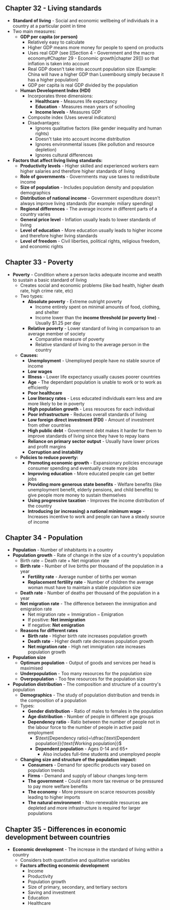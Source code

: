 ## Chapter 32 - Living standards

- **Standard of living** - Social and economic wellbeing of individuals in a country at a particular point in time
- Two main measures:
	- **GDP per capita (or person)**
		- Relatively easy to calculate
		- Higher GDP means more money for people to spend on products
		- Uses real GDP (see [[Section 4 - Government and the macro economy#Chapter 29 - Economic growth|chapter 29]]) so that inflation is taken into account
		- Real GDP doesn't take into account population size (Example: China will have a higher GDP than Luxembourg simply because it has a higher population)
		- GDP per capita is real GDP divided by the population
	- **Human Development Index (HDI)**
		- Incorporates three dimensions:
			- **Healthcare** - Measures life expectancy
			- **Education** - Measures mean years of schooling
			- **Income levels** - Measures GDP
		- Composite index (Uses several indicators)
		- Disadvantages:
			- Ignores qualitative factors (like gender inequality and human rights)
			- Doesn't take into account income distribution
			- Ignores environmental issues (like pollution and resource depletion)
			- Ignores cultural differences
- **Factors that affect living living standards:**
	- **Productivity levels** - Higher skilled and experienced workers earn higher salaries and therefore higher standards of living
	- **Role of governments** - Governments may use taxes to redistribute income
	- **Size of population** - Includes population density and population demographics
	- **Distribution of national income** - Government expenditure doesn't always improve living standards (for example: miliary spending)
	- **Regional differences** - The average income in different parts of a country varies
	- **General price level** - Inflation usually leads to lower standards of living
	- **Level of education** - More education usually leads to higher income and therefore higher living standards
	- **Level of freedom** - Civil liberties, political rights, religious freedom, and economic rights

## Chapter 33 - Poverty

- **Poverty** - Condition where a person lacks adequate income and wealth to sustain a basic standard of living
	- Creates social and economic problems (like bad health, higher death rate, high crime rate, etc)
	- Two types:
		- **Absolute poverty** - Extreme outright poverty
			- Income entirely spent on minimal amounts of food, clothing, and shelter
			- Income lower than the **income threshold (or poverty line)** - Usually $1.25 per day
		- **Relative poverty** - Lower standard of living in comparison to an average member of society
			- Comparative measure of poverty
			- Relative standard of living to the average person in the country
	- **Causes:**
		- **Unemployment** - Unemployed people have no stable source of income
		- **Low wages**
		- **Illness** - Lower life expectancy usually causes poorer countries
		- **Age** - The dependant population is unable to work or to work as efficiently
		- **Poor healthcare**
		- **Low literacy rates** - Less educated individuals earn less and are more likely to be in poverty
		- **High population growth** - Less resources for each individual
		- **Poor infrastructure** - Reduces overall standards of living
		- **Low foreign direct investment (FDI)** - Amount of investment from other countries
		- **High public debt** - Government debt makes it harder for them to improve standards of living since they have to repay loans
		- **Reliance on primary sector output** - Usually have lower prices and profit margins
		- **Corruption and instability**
	- **Policies to reduce poverty:**
		- **Promoting economic growth** - Expansionary policies encourage consumer spending and eventually create more jobs
		- **Improving education** - More educated people can get better jobs
		- **Providing more generous state benefits** - Welfare benefits (like unemployment benefit, elderly pensions, and child benefits) to give people more money to sustain themselves
		- **Using progressive taxation** - Improves the income distribution of the country
		- **Introducing (or increasing) a national minimum wage** - Increases incentive to work and people can have a steady source of income

## Chapter 34 - Population

- **Population** - Number of inhabitants in a country
- **Population growth** - Rate of change in the size of a country's population
	- $\text{Birth rate} - \text{Death rate} + \text{Net migration rate}$
	- **Birth rate** - Number of live births per thousand of the population in a year
		- **Fertility rate** - Average number of births per woman
		- **Replacement fertility rate** - Number of children the average woman must have to maintain a stable population size
	- **Death rate** - Number of deaths per thousand of the population in a year
	- **Net migration rate** - The difference between the immigration and emigration rate
		- $\text{Net migration rate}=\text{Immigration} - \text{Emigration}$
		- If positive: **Net immigration**
		- If negative: **Net emigration**
	- **Reasons for different rates**
		- **Birth rate** - Higher birth rate increases population growth
		- **Death rate** - Higher death rate decreases population growth
		- **Net migration rate** - High net immigration rate increases population growth
- **Population size**
	- **Optimum population** - Output of goods and services per head is maximised
	- **Underpopulation** - Too many resources for the population size
	- **Overpopulation** - Too few resources for the population size
- **Population distribution** - The composition and structure of a country's population
	- **Demographics** - The study of population distribution and trends in the composition of a population
	- Types:
		- **Gender distribution** - Ratio of males to females in the population
		- **Age distribution** - Number of people in different age groups
		- **Dependency ratio** - Ratio between the number of people not in the labour force to the number of people in active paid employment
			- $\text{Dependency ratio}=\dfrac{\text{Dependent population}}{\text{Working population}}$
			- **Dependent population** - Ages 0-14 and 65+
				- Also includes full-time students and unemployed people
	- **Changing size and structure of the population impact:**
		- **Consumers** - Demand for specific products vary based on population trends
		- **Firms** - Demand and supply of labour changes long-term
		- **The government** - Could earn more tax revenue or be pressured to pay more welfare benefits
		- **The economy** - More pressure on scarce resources possibly leading to higher imports
		- **The natural environment** - Non-renewable resources are depleted and more infrastructure is required for larger populations

## Chapter 35 - Differences in economic development between countries

- **Economic development** - The increase in the standard of living within a country
	- Considers both quantitative and qualitative variables
	- **Factors affecting economic development**
		- Income
		- Productivity
		- Population growth
		- Size of primary, secondary, and tertiary sectors
		- Saving and investment
		- Education
		- Healthcare